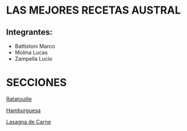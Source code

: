 # LAS MEJORES RECETAS AUSTRAL
## Integrantes:
- Battistoni Marco
- Molina Lucas
- Zampella Lucio

# SECCIONES
  [Ratatouille](Ratatouille.md)
  
  [Hamburguesa](hamburguesa.md)
  
  [Lasagna de Carne](Lasagna.md)
